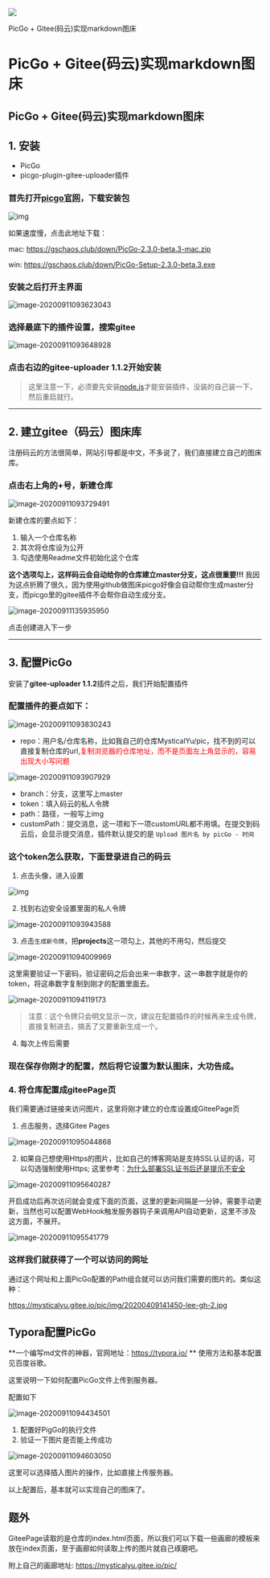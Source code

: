 


![]( https://mysticalyu.gitee.io/pic/img/euginnx-_wu-09.jpg)



PicGo + Gitee(码云)实现markdown图床



<!-- more -->



# PicGo + Gitee(码云)实现markdown图床

## PicGo + Gitee(码云)实现markdown图床

## 1. 安装

- PicGo
- picgo-plugin-gitee-uploader插件

### 首先打开[picgo官网](https://link.zhihu.com/?target=https%3A//github.com/Molunerfinn/PicGo)，下载安装包



![img](https://gitee.com/MysticalYu/pic/raw/master/hexo/v2-6a5d78ebb1910843ff4d2872580d21a5_720w.png)

如果速度慢，点击此地址下载：

mac:  https://gschaos.club/down/PicGo-2.3.0-beta.3-mac.zip

win:  https://gschaos.club/down/PicGo-Setup-2.3.0-beta.3.exe



### 安装之后打开主界面

![image-20200911093623043](https://gitee.com/MysticalYu/pic/raw/master/hexo/image-20200911093623043.png)



### 选择最底下的插件设置，搜索**gitee**



![image-20200911093648928](https://gitee.com/MysticalYu/pic/raw/master/hexo/image-20200911093648928.png)



### 点击右边的gitee-uploader 1.1.2开始安装

> 这里注意一下，必须要先安装[node.js](https://link.zhihu.com/?target=https%3A//nodejs.org/en/)才能安装插件，没装的自己装一下，然后重启就行。

------

## 2. 建立gitee（码云）图床库

注册码云的方法很简单，网站引导都是中文，不多说了，我们直接建立自己的图床库。

### 点击右上角的+号，新建仓库



![image-20200911093729491](https://gitee.com/MysticalYu/pic/raw/master/hexo/image-20200911093729491.png)



新建仓库的要点如下：

1.  输入一个仓库名称
2.  其次将仓库设为公开
3. 勾选使用Readme文件初始化这个仓库

**这个选项勾上，这样码云会自动给你的仓库建立master分支，这点很重要!!!** 我因为这点折腾了很久，因为使用github做图床picgo好像会自动帮你生成master分支，而picgo里的gitee插件不会帮你自动生成分支。



![image-20200911135935950](https://gitee.com/MysticalYu/pic/raw/master/hexo/image-20200911135935950.png)



点击创建进入下一步





------

## 3. 配置PicGo

安装了**gitee-uploader 1.1.2**插件之后，我们开始配置插件

### 配置插件的要点如下：

![image-20200911093830243](https://gitee.com/MysticalYu/pic/raw/master/hexo/image-20200911093830243.png)

- repo：用户名/仓库名称，比如我自己的仓库MysticalYu/pic，找不到的可以直接复制仓库的url,<font color=red>复制浏览器的仓库地址，而不是页面左上角显示的，容易出现大小写问题</font>

![image-20200911093907929](../../AppData/Roaming/Typora/typora-user-images/image-20200911093907929.png)

- branch：分支，这里写上master
- token：填入码云的私人令牌
- path：路径，一般写上img
- customPath：提交消息，这一项和下一项customURL都不用填。在提交到码云后，会显示提交消息，插件默认提交的是 `Upload 图片名 by picGo - 时间`

### 这个token怎么获取，下面登录进自己的码云

1. 点击头像，进入设置



![img](https://gitee.com/MysticalYu/pic/raw/master/hexo/v2-09207edcefff7852c91abcc3df3c5ba0_720w.png)

2. 找到右边安全设置里面的私人令牌



![image-20200911093943588](https://gitee.com/MysticalYu/pic/raw/master/hexo/image-20200911093943588.png)

3. 点击`生成新令牌`，把**projects**这一项勾上，其他的不用勾，然后提交

![image-20200911094009969](https://gitee.com/MysticalYu/pic/raw/master/hexo/image-20200911094009969.png)



这里需要验证一下密码，验证密码之后会出来一串数字，这一串数字就是你的token，将这串数字复制到刚才的配置里面去。

![image-20200911094119173](https://gitee.com/MysticalYu/pic/raw/master/hexo/image-20200911094119173.png)



> 注意：这个令牌只会明文显示一次，建议在配置插件的时候再来生成令牌，直接复制进去，搞丢了又要重新生成一个。



4. 每次上传后需要

### 现在保存你刚才的配置，然后将它设置为默认图床，大功告成。



### 4. 将仓库配置成giteePage页

我们需要通过链接来访问图片，这里将刚才建立的仓库设置成GiteePage页

1. 点击服务，选择Gitee Pages

![image-20200911095044868](https://gitee.com/MysticalYu/pic/raw/master/hexo/image-20200911095044868.png)



2. 如果自己想使用Https的图片，比如自己的博客网站是支持SSL认证的话，可以勾选强制使用Https;    这里参考：[为什么部署SSL证书后还是提示不安全](https://www.gschaos.club/%E4%B8%BA%E4%BB%80%E4%B9%88%E9%83%A8%E7%BD%B2SSL%E8%AF%81%E4%B9%A6%E5%90%8E%EF%BC%8C%E8%BF%98%E6%98%AF%E6%8F%90%E7%A4%BA%E4%B8%8D%E5%AE%89%E5%85%A8/)

![image-20200911095640287](https://gitee.com/MysticalYu/pic/raw/master/hexo/image-20200911095640287.png)



开启成功后再次访问就会变成下面的页面，这里的更新间隔是一分钟，需要手动更新，当然也可以配置WebHook触发服务器钩子来调用API自动更新，这里不涉及这方面，不展开。

![image-20200911095541779](https://gitee.com/MysticalYu/pic/raw/master/hexo/image-20200911095541779.png)

### 这样我们就获得了一个可以访问的网址

通过这个网址和上面PicGo配置的Path组合就可以访问我们需要的图片的。类似这种：

https://mysticalyu.gitee.io/pic/img/20200409141450-lee-gh-2.jpg



## Typora配置PicGo

**一个编写md文件的神器，官网地址：https://typora.io/ **  使用方法和基本配置见百度谷歌。

这里说明一下如何配置PicGo文件上传到服务器。

配置如下

![image-20200911094434501](https://gitee.com/MysticalYu/pic/raw/master/hexo/image-20200911094434501.png)



1. 配置好PigGo的执行文件
2. 验证一下图片是否能上传成功

![image-20200911094603050](https://gitee.com/MysticalYu/pic/raw/master/hexo/image-20200911094603050.png)



这里可以选择插入图片的操作，比如直接上传服务器。

以上配置后，基本就可以实现自己的图床了。



## 题外

GiteePage读取的是仓库的index.html页面，所以我们可以下载一些画廊的模板来放在index页面，至于画廊如何读取上传的图片就自己琢磨吧。

附上自己的画廊地址: https://mysticalyu.gitee.io/pic/
